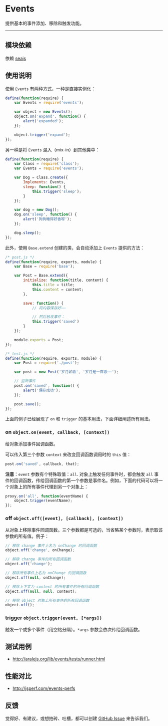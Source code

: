 
# Events

提供基本的事件添加、移除和触发功能。

---


## 模块依赖

依赖 [seajs](seajs/README.md)


## 使用说明

使用 `Events` 有两种方式，一种是直接实例化：

```js
define(function(require) {
    var Events = require('events');

    var object = new Events();
    object.on('expand', function() {
        alert('expanded');
    });

    object.trigger('expand');
});
```

另一种是将 `Events` 混入（mix-in）到其他类中：

```js
define(function(require) {
    var Class = require('class');
    var Events = require('events');

    var Dog = Class.create({
        Implements: Events,
        sleep: function() {
            this.trigger('sleep');
        }
    });

    var dog = new Dog();
    dog.on('sleep', function() {
        alert('狗狗睡得好香呀');
    });

    dog.sleep();
});
```

此外，使用 `Base.extend` 创建的类，会自动添加上 `Events` 提供的方法：

```js
/* post.js */
define(function(require, exports, module) {
    var Base = require('base');

    var Post = Base.extend({
        initialize: function(title, content) {
            this.title = title;
            this.content = content;
        },

        save: function() {
            // 将内容保存好⋯⋯

            // 然后触发事件：
            this.trigger('saved')
        }
    });

    module.exports = Post;
});
```

```js
/* test.js */
define(function(require, exports, module) {
    var Post = require('./post');

    var post = new Post('岁月如歌', '岁月是一首歌⋯⋯');

    // 监听事件
    post.on('saved', function() {
        alert('保存成功');
    });

    post.save();
});
```

上面的例子已经展现了 `on` 和 `trigger` 的基本用法，下面详细阐述所有用法。


### on `object.on(event, callback, [context])`

给对象添加事件回调函数。

可以传入第三个参数 `context` 来改变回调函数调用时的 `this` 值：

```js
post.on('saved', callback, that);
```

**注意**：`event` 参数有个特殊取值：`all`. 对象上触发任何事件时，都会触发 `all`
事件的回调函数，传给回调函数的第一个参数是事件名。例如，下面的代码可以将一个对象上的所有事件代理到另一个对象上：

```js
proxy.on('all', function(eventName) {
    object.trigger(eventName);
});
```


### off `object.off([event], [callback], [context])`

从对象上移除事件回调函数。三个参数都是可选的，当省略某个参数时，表示取该参数的所有值。例子：

```js
// 移除 change 事件上名为 onChange 的回调函数
object.off('change', onChange);

// 移除 change 事件的所有回调函数
object.off('change');

// 移除所有事件上名为 onChange 的回调函数
object.off(null, onChange);

// 移除上下文为 context 的所有事件的所有回调函数
object.off(null, null, context);

// 移除 object 对象上所有事件的所有回调函数
object.off();
```


### trigger `object.trigger(event, [*args])`

触发一个或多个事件（用空格分隔）。`*args` 参数会依次传给回调函数。


## 测试用例

- <http://aralejs.org/lib/events/tests/runner.html>


## 性能对比

- <http://jsperf.com/events-perfs>


## 反馈

觉得好、有建议，或想拍砖、吐槽，都可以创建
[GitHub Issue](https://github.com/alipay/arale/issues/new)
来告诉我们。
